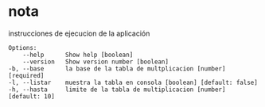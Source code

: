 # nota

instrucciones de ejecucion de la aplicación

```
Options:
    --help      Show help [boolean]
    --version   Show version number [boolean]
-b, --base      la base de la tabla de multplicacion [number] [required]
-l, --listar    muestra la tabla en consola [boolean] [default: false]
-h, --hasta     limite de la tabla de multiplicacion [number] [default: 10]
```
